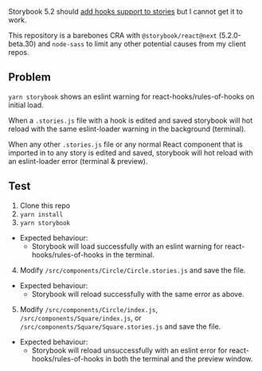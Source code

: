 Storybook 5.2 should [add hooks support to stories](https://github.com/storybookjs/storybook/pull/7571) but I cannot get it to work.

This repository is a barebones CRA with `@storybook/react@next` (5.2.0-beta.30) and `node-sass` to limit any other potential causes from my client repos.

## Problem

`yarn storybook` shows an eslint warning for react-hooks/rules-of-hooks on initial load.

When a `.stories.js` file with a hook is edited and saved storybook will hot reload with the same eslint-loader warning in the background (terminal).

When any other `.stories.js` file or any normal React component that is imported in to any story is edited and saved, storybook will hot reload with an eslint-loader error (terminal & preview).

## Test

1. Clone this repo
2. `yarn install`
3. `yarn storybook`
  * Expected behaviour:
    * Storybook will load successfully with an eslint warning for react-hooks/rules-of-hooks in the terminal.
4. Modify `/src/components/Circle/Circle.stories.js` and save the file.
  * Expected behaviour:
    * Storybook will reload successfully with the same error as above.
5. Modify `/src/components/Circle/index.js`, `/src/components/Square/index.js`, or `/src/components/Square/Square.stories.js` and save the file.
  * Expected behaviour:
    * Storybook will reload unsuccessfully with an eslint error for react-hooks/rules-of-hooks in both the terminal and the preview window.
